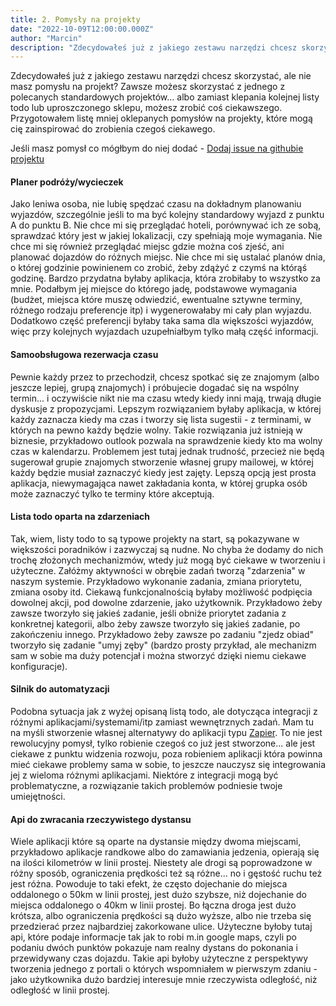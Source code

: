 ```yaml
---
title: 2. Pomysły na projekty
date: "2022-10-09T12:00:00.000Z"
author: "Marcin"
description: "Zdecydowałeś już z jakiego zestawu narzędzi chcesz skorzystać, ale nie masz pomysłu na projekt? Zawsze możesz skorzystać z jednego z polecanych standardowych projektów... albo zamiast klepania kolejnej listy todo lub uproszczonego sklepu, możesz zrobić coś ciekawszego. Przygotowałem listę mniej oklepanych pomysłów na projekty, które mogą cię zainspirować do zrobienia czegoś ciekawego."
---
```


Zdecydowałeś już z jakiego zestawu narzędzi chcesz skorzystać, ale nie masz pomysłu na projekt? Zawsze możesz skorzystać z jednego z polecanych standardowych projektów... albo zamiast klepania kolejnej listy todo lub uproszczonego sklepu, możesz zrobić coś ciekawszego. Przygotowałem listę mniej oklepanych pomysłów na projekty, które mogą cię zainspirować do zrobienia czegoś ciekawego.

Jeśli masz pomysł co mógłbym do niej dodać - <a target="_blank" rel="noreferrer" href="https://github.com/Marcin99b/faqprogramisty.pl/issues">Dodaj issue na githubie projektu</a>

#### Planer podróży/wycieczek

Jako leniwa osoba, nie lubię spędzać czasu na dokładnym planowaniu wyjazdów, szczególnie jeśli to ma być kolejny standardowy wyjazd z punktu A do punktu B. Nie chce mi się przeglądać hoteli, porównywać ich ze sobą, sprawdzać który jest w jakiej lokalizacji, czy spełniają moje wymagania. Nie chce mi się również przeglądać miejsc gdzie można coś zjeść, ani planować dojazdów do różnych miejsc. Nie chce mi się ustalać planów dnia, o której godzinie powinienem co zrobić, żeby zdążyć z czymś na którąś godzinę. Bardzo przydatna byłaby aplikacja, która zrobiłaby to wszystko za mnie. Podałbym jej miejsce do którego jadę, podstawowe wymagania (budżet, miejsca które muszę odwiedzić, ewentualne sztywne terminy, różnego rodzaju preferencje itp) i wygenerowałaby mi cały plan wyjazdu. Dodatkowo część preferencji byłaby taka sama dla większości wyjazdów, więc przy kolejnych wyjazdach uzupełniałbym tylko małą część informacji.

#### Samoobsługowa rezerwacja czasu

Pewnie każdy przez to przechodził, chcesz spotkać się ze znajomym (albo jeszcze lepiej, grupą znajomych) i próbujecie dogadać się na wspólny termin... i oczywiście nikt nie ma czasu wtedy kiedy inni mają, trwają długie dyskusje z propozycjami. Lepszym rozwiązaniem byłaby aplikacja, w której każdy zaznacza kiedy ma czas i tworzy się lista sugestii - z terminami, w których na pewno każdy będzie wolny. Takie rozwiązania już istnieją w biznesie, przykładowo outlook pozwala na sprawdzenie kiedy kto ma wolny czas w kalendarzu. Problemem jest tutaj jednak trudność, przecież nie będą sugerował grupie znajomych stworzenie własnej grupy mailowej, w której każdy będzie musiał zaznaczyć kiedy jest zajęty. Lepszą opcją jest prosta aplikacja, niewymagająca nawet zakładania konta, w której grupka osób może zaznaczyć tylko te terminy które akceptują.

#### Lista todo oparta na zdarzeniach

Tak, wiem, listy todo to są typowe projekty na start, są pokazywane w większości poradników i zazwyczaj są nudne. No chyba że dodamy do nich trochę złożonych mechanizmów, wtedy już mogą być ciekawe w tworzeniu i użyteczne. Załóżmy aktywności w obrębie zadań tworzą "zdarzenia" w naszym systemie. Przykładowo wykonanie zadania, zmiana priorytetu, zmiana osoby itd. Ciekawą funkcjonalnością byłaby możliwość podpięcia dowolnej akcji, pod dowolne zdarzenie, jako użytkownik. Przykładowo żeby zawsze tworzyło się jakieś zadanie, jeśli obniże priorytet zadania z konkretnej kategorii, albo żeby zawsze tworzyło się jakieś zadanie, po zakończeniu innego. Przykładowo żeby zawsze po zadaniu "zjedz obiad" tworzyło się zadanie "umyj zęby" (bardzo prosty przykład, ale mechanizm sam w sobie ma duży potencjał i można stworzyć dzięki niemu ciekawe konfiguracje).

#### Silnik do automatyzacji

Podobna sytuacja jak z wyżej opisaną listą todo, ale dotycząca integracji z różnymi aplikacjami/systemami/itp zamiast wewnętrznych zadań. Mam tu na myśli stworzenie własnej alternatywy do aplikacji typu <a target="_blank" rel="noreferrer" href="https://zapier.com/">Zapier</a>. To nie jest rewolucyjny pomysł, tylko robienie czegoś co już jest stworzone... ale jest ciekawe z punktu widzenia rozwoju, poza robieniem aplikacji która powinna mieć ciekawe problemy sama w sobie, to jeszcze nauczysz się integrowania jej z wieloma różnymi aplikacjami. Niektóre z integracji mogą być problematyczne, a rozwiązanie takich problemów podniesie twoje umiejętności.

#### Api do zwracania rzeczywistego dystansu

Wiele aplikacji które są oparte na dystansie między dwoma miejscami, przykładowo aplikacje randkowe albo do zamawiania jedzenia, opierają się na ilości kilometrów w linii prostej. Niestety ale drogi są poprowadzone w różny sposób, ograniczenia prędkości też są różne... no i gęstość ruchu też jest różna. Powoduje to taki efekt, że często dojechanie do miejsca oddalonego o 50km w linii prostej, jest dużo szybsze, niż dojechanie do miejsca oddalonego o 40km w linii prostej. Bo łączna droga jest dużo krótsza, albo ograniczenia prędkości są dużo wyższe, albo nie trzeba się przedzierać przez najbardziej zakorkowane ulice. Użyteczne byłoby tutaj api, które podaje informacje tak jak to robi m.in google maps, czyli po podaniu dwóch punktów pokazuje nam realny dystans do pokonania i przewidywany czas dojazdu. Takie api byłoby użyteczne z perspektywy tworzenia jednego z portali o których wspomniałem w pierwszym zdaniu - jako użytkownika dużo bardziej interesuje mnie rzeczywista odległość, niż odległość w linii prostej.
